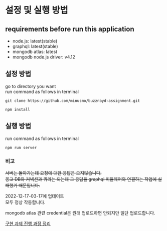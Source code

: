 # 설정 및 실행 방법
## requirements before run this application
- node.js: latest(stable)
- graphql: latest(stable)
- mongodb atlas: latest
- mongodb node.js driver: v4.12

## 설정 방법
go to directory you want  
run command as follows in terminal  
```
git clone https://github.com/minusmo/buzznbyd-assignment.git
```  
```
npm install
```

## 실행 방법
run command as follows in terminal  
```
npm run server
```

### 비고
~~서버는 돌아가는데 요청에 대한 응답은 오지않습니다.  
몽고 DB와 커넥션과 쿼리는 되는데 그 응답을 graphql 미들웨어와 연결하는 작업에 실패했기 때문입니다.~~

2022-12-17-03-17에 업데이트  
모두 정상 작동합니다.

mongodb atlas 관련 credential은 원래 업로드하면 안되지만
일단 업로드합니다.

[구현 과제 진행 과정 정리](https://crystal-parade-630.notion.site/5a482bb84a404592ae9e6f39aa89a46c)